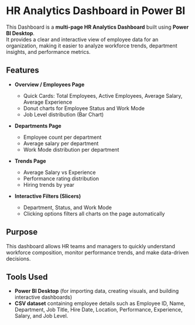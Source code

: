 # HR Analytics Dashboard in Power BI

This Dashboard is a **multi-page HR Analytics Dashboard** built using **Power BI Desktop**.  
It provides a clear and interactive view of employee data for an organization, making it easier to analyze workforce trends, department insights, and performance metrics.

## Features

- **Overview / Employees Page**  
  - Quick Cards: Total Employees, Active Employees, Average Salary, Average Experience  
  - Donut charts for Employee Status and Work Mode  
  - Job Level distribution (Bar Chart)  

- **Departments Page**  
  - Employee count per department  
  - Average salary per department  
  - Work Mode distribution per department  

- **Trends Page**  
  - Average Salary vs Experience
  - Performance rating distribution  
  - Hiring trends by year  

- **Interactive Filters (Slicers)**  
  - Department, Status, and Work Mode  
  - Clicking options filters all charts on the page automatically  

## Purpose

This dashboard allows HR teams and managers to quickly understand workforce composition, monitor performance trends, and make data-driven decisions.  

## Tools Used

- **Power BI Desktop** (for importing data, creating visuals, and building interactive dashboards)
- **CSV dataset** containing employee details such as Employee ID, Name, Department, Job Title, Hire Date, Location, Performance, Experience, Salary, and Job Level.
